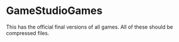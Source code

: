 # GameStudioGames
This has the official final versions of all games. All of these should be compressed files.
